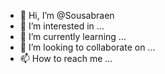 - 👋 Hi, I’m @Sousabraen
- 👀 I’m interested in ...
- 🌱 I’m currently learning ...
- 💞️ I’m looking to collaborate on ...
- 📫 How to reach me ...

<!---
Sousabraen/Sousabraen is a ✨ special ✨ repository because its `README.md` (this file) appears on your GitHub profile.
You can click the Preview link to take a look at your changes.
--->
